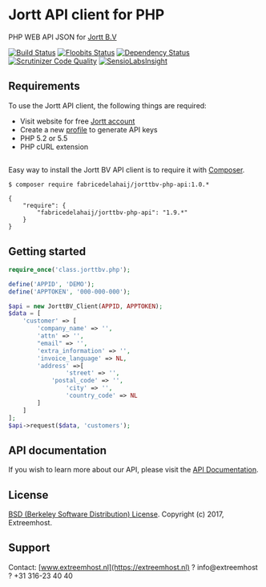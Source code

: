 # Jortt API client for PHP
PHP WEB API JSON for [Jortt B.V](https://jortt.nl)

[![Build Status](https://scrutinizer-ci.com/g/FabriceDelahaij/JORTTBV-PHP-API/badges/build.png?b=master)](https://scrutinizer-ci.com/g/FabriceDelahaij/JORTTBV-PHP-API/build-status/master)
[![Floobits Status](https://floobits.com/FabriceDelahaij/JORTTBV-PHP-API.svg)](https://floobits.com/FabriceDelahaij/JORTTBV-PHP-API/redirect)
[![Dependency Status](https://www.versioneye.com/user/projects/59f0a10e0fb24f10903282b7/badge.svg?style=flat-square)](https://www.versioneye.com/user/projects/59f0a10e0fb24f10903282b7)
[![Scrutinizer Code Quality](https://scrutinizer-ci.com/g/FabriceDelahaij/JORTTBV-PHP-API/badges/quality-score.png?b=master)](https://scrutinizer-ci.com/g/FabriceDelahaij/JORTTBV-PHP-API/?branch=master)
[![SensioLabsInsight](https://insight.sensiolabs.com/projects/6db1bb4f-530b-4a5b-a93b-651150a7e8d8/mini.png)](https://insight.sensiolabs.com/projects/6db1bb4f-530b-4a5b-a93b-651150a7e8d8)

## Requirements ##
To use the Jortt API client, the following things are required:

+ Visit website for free [Jortt account](https://app.jortt.nl/aanmelden/gratis)
+ Create a new [profile](https://app.jortt.nl/profile/api) to generate API keys
+ PHP 5.2 or 5.5
+ PHP cURL extension


## 
Easy way to install the Jortt BV API client is to require it with [Composer](http://getcomposer.org/doc/00-intro.md).

    $ composer require fabricedelahaij/jorttbv-php-api:1.0.*

    {
        "require": {
            "fabricedelahaij/jorttbv-php-api": "1.9.*"
        }
    }


## Getting started ##

```php
require_once('class.jorttbv.php'); 

define('APPID', 'DEMO');
define('APPTOKEN', '000-000-000');

$api = new JorttBV_Client(APPID, APPTOKEN);
$data = [
	'customer' => [
		'company_name' => '',
		'attn' => '',
		"email" => '',
		'extra_information' => '',
		'invoice_language' => NL,
		'address' =>[
		        'street' => '',
			'postal_code' => '',
        		'city' => '',
        		'country_code' => NL
		]
	]
];
$api->request($data, 'customers');
```

## API documentation ##
If you wish to learn more about our API, please visit the [API Documentation](https://app.jortt.nl/api-documentatie).

## License ##

[BSD (Berkeley Software Distribution) License](https://opensource.org/licenses/bsd-license.php). Copyright (c) 2017, Extreemhost.

## Support ##
 Contact: [www.extreemhost.nl](https://extreemhost.nl) ? info@extreemhost ? +31 316-23 40 40
